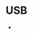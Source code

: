 # USB

- [](http://www.unix.com/shell-programming-and-scripting/104737-bash-script-detect-list-usb-flash-drives.html)